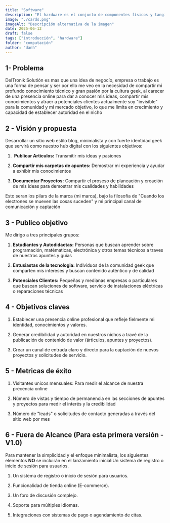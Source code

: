 ```yaml
---
title: "Software"
description: "El hardware es el conjunto de componentes físicos y tangibles que forman parte de un sistema informático."
image: "./cards.png"
imageAlt: "Descripción alternativa de la imagen"
date: 2025-06-12
draft: false
tags: ["introducción", "hardware"]
folder: "computación"
author: "danh"
---
```



## 1- Problema

DelTronik Solutión es mas que una idea de negocío, empresa o trabajo es una forma de pensar y ser por ello me veo en la necesidad de compartir mi profundo conocimiento técnico y gran pasión por la cultura geek, al carecer de una presencia online para dar a conocer mis ideas, compartir mis conocimientos y atraer a potenciales clientes actualmente soy "invisible" para la comunidad y mi mercado objetivo, lo que me limita en crecimiento y capacidad de establecer autoridad en el nicho

## 2 - Visión y propuesta

Desarrollar un sitio web estilo blog, minimalista y con fuerte identidad geek que servirá como nuestro hub digital con los siguientes objetivos:

1.  **Publicar Articulos:** Transmitir mis ideas y pasiones

2. **Compartir mis carpetas de apuntes:** Demostrar mi experiencia y ayudar a exhibir mis conocimientos

3.
   **Documentar Proyectos:** Compartir el proseso de planeación y creación de mis ideas para demostrar mis cualidades y habilidades

Esto seran los pilars de la marca (mi marca), bajo la filosofia de "Cuando los electrones se mueven las cosas suceden" y mi principal canal de comunicación y captación

## 3 - Publico objetivo

Me dirigo a tres principales grupos:

1. **Estudiantes y Autodidactas:** Personas que buscan aprender sobre programación, matématicas, electrónica y otros temas técnicos a traves de nuestros apuntes y guías

2. **Entusiastas de la tecnologia:** Individuos de la comunidad geek que comparten mis intereses y buscan contenido auténtico y de calidad

3. **Potenciales Clientes:** Pequeñas y medianas empresas o particulares que buscan soluciones de software, servicio de instalaciones eléctricas o reparaciones técnicas

## 4 - Objetivos claves

1. Establecer una presencia online profesional que refleje fielmente mi identidad, conocimientos y valores.

2. Generar credibilidad y autoridad en nuestros nichos a travé de la publicación de contenido de valor (árticulos, apuntes y proyectos).

3. Crear un canal de entrada claro y directo para la captación de nuevos proyectos y solicitudes de servicio.

## 5 - Metricas de éxito

1. Visitantes unicos mensuales: Para medir el alcance de nuestra precencia online

2. Número de vistas y tiempo de permanencia en las secciones de apuntes y proyectos para medir el interés y la credibilidad

3. Número de "leads" o solicitudes de contacto generadas a través del sitio web por mes

## 6 - Fuera de Alcance (Para esta primera versión - V1.0)

Para mantener la simplicidad y el enfoque minimalista, los siguientes elementos **NO** se incluirán en el lanzamiento inicial:Un sistema de registro o inicio de sesión para usuarios.

1. Un sistema de registro o inicio de sesión para usuarios.

2. Funcionalidad de tienda online (E-commerce).

3. Un foro de discusión complejo.

4. Soporte para múltiples idiomas.

5. Integraciones con sistemas de pago o agendamiento de citas.
